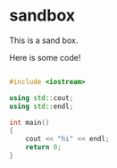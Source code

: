 # sandbox

This is a sand box.

Here is some code!

```c++

#include <iostream>

using std::cout;
using std::endl;

int main()
{
	cout << "hi" << endl;
	return 0;
}

```
